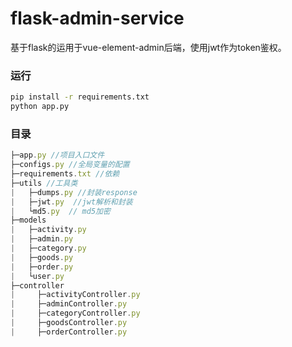 # flask-admin-service
 基于flask的运用于vue-element-admin后端，使用jwt作为token鉴权。
### 运行
``` bash
pip install -r requirements.txt
python app.py
```

### 目录

```javascript
├─app.py //项目入口文件
├─configs.py //全局变量的配置
├─requirements.txt //依赖
├─utils //工具类
|   ├─dumps.py //封装response
|   ├─jwt.py  //jwt解析和封装
|   └md5.py  // md5加密
├─models 
|   ├─activity.py
|   ├─admin.py
|   ├─category.py
|   ├─goods.py
|   ├─order.py
|   └user.py
├─controller 
|     ├─activityController.py
|     ├─adminController.py
|     ├─categoryController.py
|     ├─goodsController.py
|     ├─orderController.py
```

